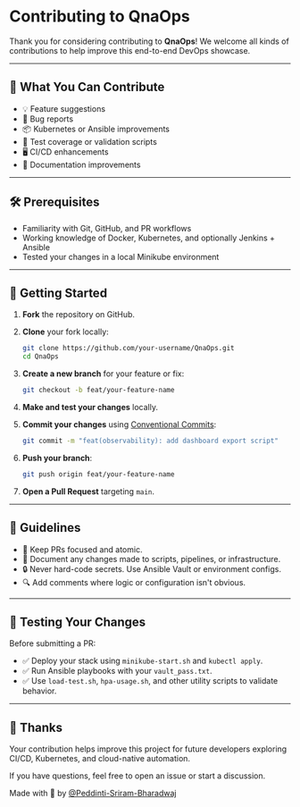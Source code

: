 # Contributing to QnaOps

Thank you for considering contributing to **QnaOps**! We welcome all kinds of contributions to help improve this end-to-end DevOps showcase.

---

## 🧠 What You Can Contribute

* 💡 Feature suggestions
* 🐛 Bug reports
* 📦 Kubernetes or Ansible improvements
* 🧪 Test coverage or validation scripts
* 🖥️ CI/CD enhancements
* 📖 Documentation improvements

---

## 🛠 Prerequisites

* Familiarity with Git, GitHub, and PR workflows
* Working knowledge of Docker, Kubernetes, and optionally Jenkins + Ansible
* Tested your changes in a local Minikube environment

---

## 🚀 Getting Started

1. **Fork** the repository on GitHub.
2. **Clone** your fork locally:

   ```bash
   git clone https://github.com/your-username/QnaOps.git
   cd QnaOps
   ```
3. **Create a new branch** for your feature or fix:

   ```bash
   git checkout -b feat/your-feature-name
   ```
4. **Make and test your changes** locally.
5. **Commit your changes** using [Conventional Commits](https://www.conventionalcommits.org/en/v1.0.0/):

   ```bash
   git commit -m "feat(observability): add dashboard export script"
   ```
6. **Push your branch**:

   ```bash
   git push origin feat/your-feature-name
   ```
7. **Open a Pull Request** targeting `main`.

---

## 📏 Guidelines

* 📌 Keep PRs focused and atomic.
* 📄 Document any changes made to scripts, pipelines, or infrastructure.
* 🔒 Never hard-code secrets. Use Ansible Vault or environment configs.
* 🔍 Add comments where logic or configuration isn't obvious.

---

## 🧪 Testing Your Changes

Before submitting a PR:

* ✅ Deploy your stack using `minikube-start.sh` and `kubectl apply`.
* ✅ Run Ansible playbooks with your `vault_pass.txt`.
* ✅ Use `load-test.sh`, `hpa-usage.sh`, and other utility scripts to validate behavior.

---

## 🙏 Thanks

Your contribution helps improve this project for future developers exploring CI/CD, Kubernetes, and cloud-native automation.

If you have questions, feel free to open an issue or start a discussion.

Made with 💙 by [@Peddinti-Sriram-Bharadwaj](https://github.com/Peddinti-Sriram-Bharadwaj)
